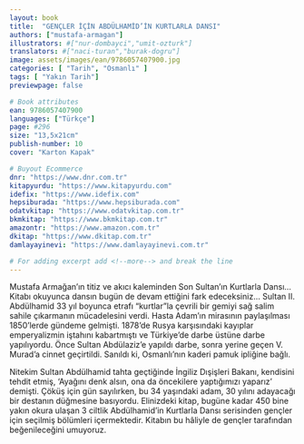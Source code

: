 ```yaml
---
layout: book
title:  "GENÇLER İÇİN ABDÜLHAMİD’İN KURTLARLA DANSI"
authors: ["mustafa-armagan"]
illustrators: #["nur-dombayci","umit-ozturk"]
translators: #["naci-turan","burak-dogru"]
image: assets/images/ean/9786057407900.jpg
categories: [ "Tarih", "Osmanlı" ]
tags: [ "Yakın Tarih"]
previewpage: false

# Book attributes
ean: 9786057407900
languages: ["Türkçe"]
page: #296
size: "13,5x21cm"
publish-number: 10
cover: "Karton Kapak"

# Buyout Ecommerce
dnr: "https://www.dnr.com.tr"
kitapyurdu: "https://www.kitapyurdu.com"
idefix: "https://www.idefix.com"
hepsiburada: "https://www.hepsiburada.com"
odatvkitap: "https://www.odatvkitap.com.tr"
bkmkitap: "https://www.bkmkitap.com.tr"
amazontr: "https://www.amazon.com.tr"
dkitap: "https://www.dkitap.com.tr"
damlayayinevi: "https://www.damlayayinevi.com.tr"

# For adding excerpt add <!--more--> and break the line
---
```

Mustafa Armağan’ın titiz ve akıcı kaleminden Son Sultan’ın Kurtlarla Dansı... Kitabı okuyunca dansın bugün de devam ettiğini fark edeceksiniz... Sultan II. Abdülhamid 33 yıl boyunca etrafı “kurtlar”la çevrili bir gemiyi sağ salim sahile çıkarmanın mücadelesini verdi.
Hasta Adam’ın mirasının paylaşılması 1850’lerde gündeme gelmişti. 1878’de Rusya karşısındaki kayıplar emperyalizmin iştahını kabartmıştı ve Türkiye’de darbe üstüne darbe yapılıyordu. Önce Sultan Abdülaziz’e yapıldı darbe, sonra yerine geçen V. Murad’a cinnet geçirtildi. Sanıldı ki, Osmanlı’nın kaderi pamuk ipliğine bağlı.
<!--more--> 
Nitekim Sultan Abdülhamid tahta geçtiğinde İngiliz Dışişleri Bakanı, kendisini tehdit etmiş, ‘Ayağını denk alsın, ona da öncekilere yaptığımızı yaparız’ demişti. Çöküş için gün sayılırken, bu 34 yaşındaki adam, 30 yılını adayacağı bir destanın düğmesine basıyordu. Elinizdeki kitap, bugüne kadar 450 bine yakın okura ulaşan 3 ciltlik Abdülhamid’in Kurtlarla Dansı serisinden gençler için seçilmiş bölümleri içermektedir. Kitabın bu hâliyle de gençler tarafından beğenileceğini umuyoruz.